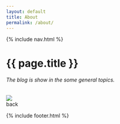 ```yaml
---
layout: default
title: About
permalink: /about/
---
```

{% include nav.html %}
<div class="container-fluid">
<div class="text-center mt-5">
    <h1>{{ page.title }} </h1>
    
<h6 class="mt-3">The blog is show in the some general topics.</h6>
    <img class="image mt-5" src="{{ site.baseurl }}/assets/images/about.png">
    </div>
    <div class="text-center mt-5">
<a class="btn btn-primary" onclick="history.go(-1)">back</a></div>
</div>


{% include footer.html %}